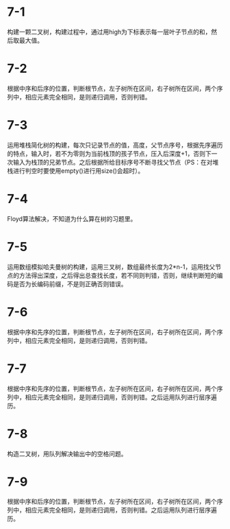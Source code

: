 # 7-1

构建一颗二叉树，构建过程中，通过用high为下标表示每一层叶子节点的和，然后取最大值。

# 7-2

根据中序和后序的位置，判断根节点，左子树所在区间，右子树所在区间，两个序列中，相应元素完全相同，是则递归调用，否则判错。

# 7-3

运用堆栈简化树的构建，每次只记录节点的值，高度，父节点序号，根据先序遍历的特点，输入时，若不为零则为当前栈顶的孩子节点，压入后深度+1，否则下一次输入为栈顶的兄弟节点。之后根据所给目标序号不断寻找父节点（PS：在对堆栈进行判空时要使用empty()进行用size()会超时）。

# 7-4

Floyd算法解决，不知道为什么算在树的习题里。

# 7-5

运用数组模拟哈夫曼树的构建，运用三叉树，数组最终长度为2*n-1，运用找父节点的方法得出深度，之后得出总查找长度，若不同则判错，否则，继续判断短的编码是否为长编码前缀，不是则正确否则错误。

# 7-6

根据中序和先序的位置，判断根节点，左子树所在区间，右子树所在区间，两个序列中，相应元素完全相同，是则递归调用，否则判错。

# 7-7

根据中序和先序的位置，判断根节点，左子树所在区间，右子树所在区间，两个序列中，相应元素完全相同，是则递归调用，否则判错。之后运用队列进行层序遍历。

# 7-8

构造二叉树，用队列解决输出中的空格问题。

# 7-9

根据中序和后序的位置，判断根节点，左子树所在区间，右子树所在区间，两个序列中，相应元素完全相同，是则递归调用，否则判错。之后运用队列进行层序遍历。